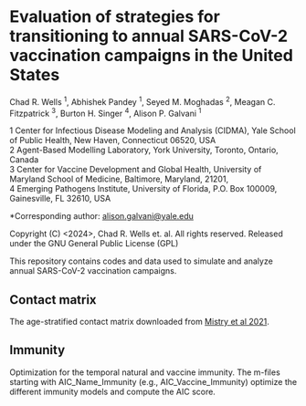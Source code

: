 # Evaluation of strategies for transitioning to annual SARS-CoV-2 vaccination campaigns in the United States
Chad R. Wells <sup>1</sup>, Abhishek Pandey <sup>1</sup>, Seyed M. Moghadas <sup>2</sup>, Meagan C. Fitzpatrick <sup>3</sup>, Burton H. Singer <sup>4</sup>, Alison P. Galvani <sup>1</sup>


1 Center for Infectious Disease Modeling and Analysis (CIDMA), Yale School of Public Health, New Haven, Connecticut 06520, USA <br /> 
2 Agent-Based Modelling Laboratory, York University, Toronto, Ontario, Canada <br /> 
3 Center for Vaccine Development and Global Health, University of Maryland School of Medicine, Baltimore, Maryland, 21201, <br /> 
4 Emerging Pathogens Institute, University of Florida, P.O. Box 100009, Gainesville, FL 32610, USA <br /> 

*Corresponding author: alison.galvani@yale.edu

Copyright (C) <2024>, Chad R. Wells et. al. All rights reserved. Released under the GNU General Public License (GPL)

This repository contains codes and data used to simulate and analyze annual SARS-CoV-2 vaccination campaigns.

## Contact matrix
The age-stratified contact matrix downloaded from [Mistry et al 2021](https://github.com/mobs-lab/mixing-patterns).
## Immunity
Optimization for the temporal natural and vaccine immunity. The m-files starting with AIC_Name_Immunity (e.g., AIC_Vaccine_Immunity) optimize the different immunity models and compute the AIC score.
